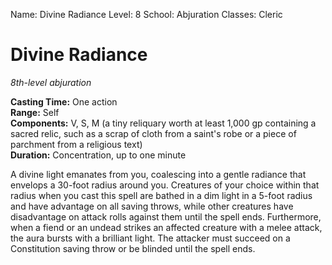 Name: Divine Radiance
Level: 8
School: Abjuration
Classes: Cleric

# Divine Radiance
_8th-level abjuration_

**Casting Time:** One action    
**Range:** Self    
**Components:** V, S, M (a tiny reliquary worth at least 1,000 gp containing a sacred relic, such as a scrap of cloth from a saint's robe or a piece of parchment from a religious text)    
**Duration:** Concentration, up to one minute 

A divine light emanates from you, coalescing into a gentle radiance that envelops a 30-foot radius around you. Creatures of your choice within that radius when you cast this spell are bathed in a dim light in a 5-foot radius and have advantage on all saving throws, while other creatures have disadvantage on attack rolls against them until the spell ends. Furthermore, when a fiend or an undead strikes an affected creature with a melee attack, the aura bursts with a brilliant light. The attacker must succeed on a Constitution saving throw or be blinded until the spell ends.